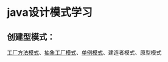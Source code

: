 ﻿# java设计模式学习
## 创建型模式：
   [工厂方法模式](https://github.com/vegetate0708/javaDesignMode/blob/master/DesignMode/src/FactoryPattern/%E5%B7%A5%E5%8E%82%E6%A8%A1%E5%BC%8F)、[抽象工厂模式](https://github.com/vegetate0708/javaDesignMode/tree/master/DesignMode/src/FactoryPattern "抽象工厂模式")、[单例模式](https://github.com/vegetate0708/javaDesignMode/tree/master/DesignMode/src/SingletonPattern "单例模式")、建造者模式、原型模式
